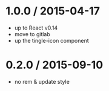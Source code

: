 
1.0.0 / 2015-04-17
==================

 * up to React v0.14
 * move to gitlab
 * up the tingle-icon component


0.2.0 / 2015-09-10
==================

 * no rem & update style
